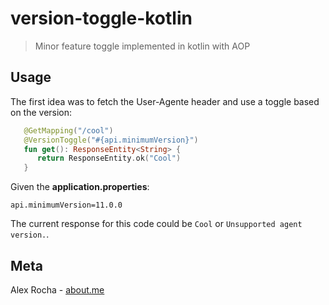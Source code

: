 # version-toggle-kotlin
> Minor feature toggle implemented in kotlin with AOP

## Usage

The first idea was to fetch the User-Agente header and use a toggle based on the version:

```kotlin
   @GetMapping("/cool")
   @VersionToggle("#{api.minimumVersion}")
   fun get(): ResponseEntity<String> {
      return ResponseEntity.ok("Cool")
   }
```

Given the **application.properties**:

```properties
api.minimumVersion=11.0.0
```

The current response for this code could be `Cool` or `Unsupported agent version.`.

## Meta

Alex Rocha - [about.me](http://about.me/alex.rochas)
